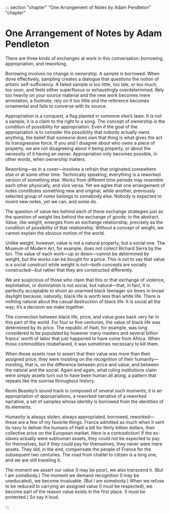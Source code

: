 

::: section "chapter" "One Arrangement of Notes by Adam Pendleton" "chapter"

# One Arrangement of Notes by Adam Pendleton


There are three kinds of exchanges at work in this conversation: borrowing, appropriation, and reworking.

Borrowing involves no change in ownership. A sample is borrowed. When done effectively, sampling creates a dialogue that questions the notion of artistic self-sufficiency. A failed sample is too little, too late, or too much, too soon, and feels either superfluous or exhaustingly overdetermined. Rely too heavily on your source material and the new work becomes mere annotation, a footnote; rely on it too little and the reference becomes ornamental and fails to converse with its source.

Appropriation is a conquest, a flag planted in someone else’s lawn. It is not a sample; it is a claim to the right to a song. The concept of ownership is the condition of possibility for appropriation. Even if the goal of the appropriation is to consider the possibility that nobody actually owns anything, the belief that someone does own that thing is what gives the act its transgressive force. If you and I disagree about who owns a piece of property, we are not disagreeing about it being property, or about the necessity of it having an owner. Appropriation only becomes possible, in other words, when ownership matters.

Reworking—as in a cover—involves a refrain that originated somewhere else or at some other time. Technically speaking, everything is a reworked version of something else. Works from different time periods may resemble each other physically, and vice versa. Yet we agree that one arrangement of notes constitutes something new and original, while another, previously selected group of notes belongs to somebody else. Nobody is expected to invent new notes, yet we can, and some do. 

The question of value lies behind each of these exchange strategies just as the question of weight lies behind the exchange of goods: in the abstract. Value, like weight, emerges from an exchange relationship, precisely as the condition of possibility of that relationship. Without a concept of weight, we cannot explain the obvious motion of the world.

Unlike weight, however, value is not a natural property, but a social one. The Museum of Modern Art, for example, does not collect Richard Serra by the ton. The value of each work—up or down—cannot be determined by weight, but the works can be bought for a price. This is not to say that value is a social construct while weight is not—both concepts are socially constructed—but rather that they are constructed differently.

We are suspicious of those who claim that this or that exchange of violence, exploitation, or domination is not social, but natural—that, in fact, it is perfectly acceptable to shoot an unarmed black teenager six times in broad daylight because, naturally, black life is worth less than white life. There is nothing natural about the casual destruction of black life: It is social all the way; it’s a decision we make together.

The connection between black life, price, and value goes back very far in this part of the world. For four or five centuries, the value of black life was determined by its price. The republic of Haiti, for example, was long considered to be populated by however many masters and several billion francs’ worth of labor that just happened to have come from Africa. When those commodities misbehaved, it was sometimes necessary to kill them.

When those assets rose to assert that their value was more than their assigned price, they were insisting on the recognition of their humanity—insisting, that is, on the difference between price and value, and between the natural and the social. Again and again, what ruling institutions claim were simply assets turn out to have been human all along, a pattern that repeats like the sunrise throughout history.

Kevin Beasley’s sound track is composed of several such moments; it is an appropriation of appropriations, a reworked narrative of a reworked narrative, a set of samples whose identity is borrowed from the identities of its elements.

Humanity is always stolen, always appropriated, borrowed, reworked—these are a few of my favorite things. France admitted as much when it sent its navy to deliver the humans of Haiti a bill for thirty billion dollars, their collective price on the European market. Here is a contradiction! If the ex-slaves actually were subhuman assets, they could not be expected to pay for themselves, but if they could pay for themselves, they never were mere assets. They did, in the end, compensate the people of France for the subsequent two centuries. The road from chattel to citizen is a long one, and we are still traveling it.

The moment we assert our value (I may be poor), we also transcend it.
(But I am somebody.) The moment we demand recognition (I may be uneducated), we become invaluable. (But I am somebody.) When we refuse to be reduced to carrying an assigned value (I must be respected), we become part of the reason value exists in the first place. (I must be protected.) So say it loud.

:::
